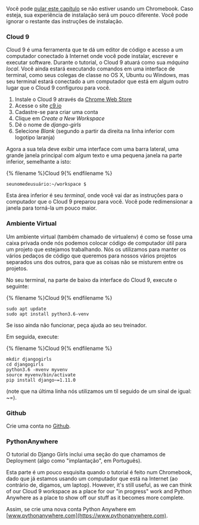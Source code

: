Você pode [pular este capítulo](http://tutorial.djangogirls.org/en/installation/#install-python) se não estiver usando um Chromebook. Caso esteja, sua experiência de instalação será um pouco diferente. Você pode ignorar o restante das instruções de instalação.

### Cloud 9

Cloud 9 é uma ferramenta que te dá um editor de código e acesso a um computador conectado à Internet onde você pode instalar, escrever e executar software. Durante o tutorial, o Cloud 9 atuará como sua *máquina local*. Você ainda estará executando comandos em uma interface de terminal, como seus colegas de classe no OS X, Ubuntu ou Windows, mas seu terminal estará conectado a um computador que está em algum outro lugar que o Cloud 9 configurou para você.

1. Instale o Cloud 9 através da [Chrome Web Store](https://chrome.google.com/webstore/detail/cloud9/nbdmccoknlfggadpfkmcpnamfnbkmkcp)
2. Acesse o site [c9.io](https://c9.io)
3. Cadastre-se para criar uma conta
4. Clique em *Create a New Workspace*
5. Dê o nome de *django-girls*
6. Selecione *Blank* (segundo a partir da direita na linha inferior com logotipo laranja)

Agora a sua tela deve exibir uma interface com uma barra lateral, uma grande janela principal com algum texto e uma pequena janela na parte inferior, semelhante a isto:

{% filename %}Cloud 9{% endfilename %}

    seunomedeusuário:~/workspace $
    

Esta área inferior é seu *terminal*, onde você vai dar as instruções para o computador que o Cloud 9 preparou para você. Você pode redimensionar a janela para torná-la um pouco maior.

### Ambiente Virtual

Um ambiente virtual (também chamado de virtualenv) é como se fosse uma caixa privada onde nós podemos colocar código de computador útil para um projeto que estejamos trabalhando. Nós os utilizamos para manter os vários pedaços de código que queremos para nossos vários projetos separados uns dos outros, para que as coisas não se misturem entre os projetos.

No seu terminal, na parte de baixo da interface do Cloud 9, execute o seguinte:

{% filename %}Cloud 9{% endfilename %}

    sudo apt update
    sudo apt install python3.6-venv
    

Se isso ainda não funcionar, peça ajuda ao seu treinador.

Em seguida, execute:

{% filename %}Cloud 9{% endfilename %}

    mkdir djangogirls
    cd djangogirls
    python3.6 -mvenv myvenv
    source myvenv/bin/activate
    pip install django~=1.11.0
    

(note que na última linha nós utilizamos um til seguido de um sinal de igual: ~=).

### Github

Crie uma conta no [Github](https://github.com).

### PythonAnywhere

O tutorial do Django Girls inclui uma seção do que chamamos de Deployment (algo como "implantação", em Português).

Esta parte é um pouco esquisita quando o tutorial é feito num Chromebook, dado que já estamos usando um computador que está na Internet (ao contrário de, digamos, um laptop). However, it's still useful, as we can think of our Cloud 9 workspace as a place for our "in progress" work and Python Anywhere as a place to show off our stuff as it becomes more complete.

Assim, se crie uma nova conta Python Anywhere em [www.pythonanywhere.com](https://www.pythonanywhere.com).